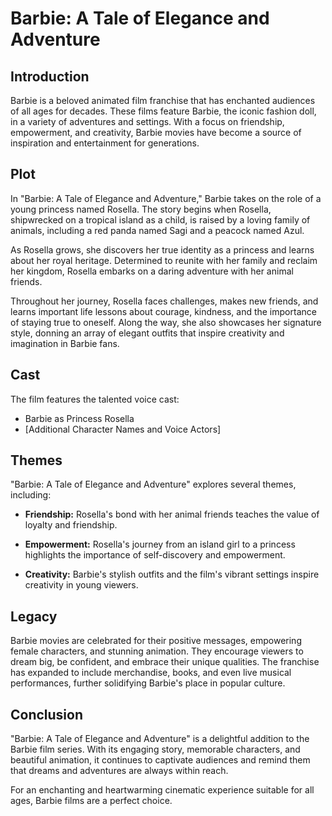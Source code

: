  
# Barbie: A Tale of Elegance and Adventure

## Introduction

Barbie is a beloved animated film franchise that has enchanted audiences of all ages for decades. These films feature Barbie, the iconic fashion doll, in a variety of adventures and settings. With a focus on friendship, empowerment, and creativity, Barbie movies have become a source of inspiration and entertainment for generations.

## Plot

In "Barbie: A Tale of Elegance and Adventure," Barbie takes on the role of a young princess named Rosella. The story begins when Rosella, shipwrecked on a tropical island as a child, is raised by a loving family of animals, including a red panda named Sagi and a peacock named Azul.

As Rosella grows, she discovers her true identity as a princess and learns about her royal heritage. Determined to reunite with her family and reclaim her kingdom, Rosella embarks on a daring adventure with her animal friends.

Throughout her journey, Rosella faces challenges, makes new friends, and learns important life lessons about courage, kindness, and the importance of staying true to oneself. Along the way, she also showcases her signature style, donning an array of elegant outfits that inspire creativity and imagination in Barbie fans.

## Cast

The film features the talented voice cast:

- Barbie as Princess Rosella
- [Additional Character Names and Voice Actors]

## Themes

"Barbie: A Tale of Elegance and Adventure" explores several themes, including:

- **Friendship:** Rosella's bond with her animal friends teaches the value of loyalty and friendship.

- **Empowerment:** Rosella's journey from an island girl to a princess highlights the importance of self-discovery and empowerment.

- **Creativity:** Barbie's stylish outfits and the film's vibrant settings inspire creativity in young viewers.

## Legacy

Barbie movies are celebrated for their positive messages, empowering female characters, and stunning animation. They encourage viewers to dream big, be confident, and embrace their unique qualities. The franchise has expanded to include merchandise, books, and even live musical performances, further solidifying Barbie's place in popular culture.

## Conclusion

"Barbie: A Tale of Elegance and Adventure" is a delightful addition to the Barbie film series. With its engaging story, memorable characters, and beautiful animation, it continues to captivate audiences and remind them that dreams and adventures are always within reach.

For an enchanting and heartwarming cinematic experience suitable for all ages, Barbie films are a perfect choice.
